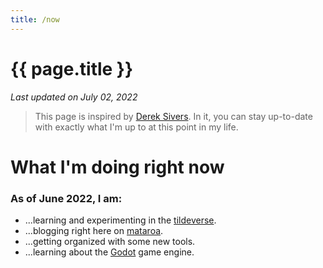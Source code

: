 ```yaml
---
title: /now
---
```

# {{ page.title }}
*Last updated on July 02, 2022*

>This page is inspired by [Derek Sivers](https://nownownow.com/about). In it, you can stay up-to-date with exactly what I'm up to at this point in my life.

# What I'm doing right now

### As of June 2022, I am:
- ...learning and experimenting in the [tildeverse](https://tildeverse.org).  
- ...blogging right here on [mataroa](https://mataroa.blog/).  
- ...getting organized with some new tools.  
- ...learning about the [Godot](https://github.com/godotengine/godot) game engine.
